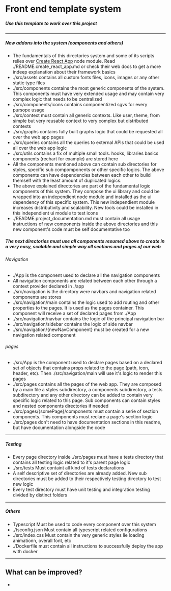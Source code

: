 # Front end template system

##### Use this template to work over this project

---

##### New addons into the system (components and others)

- The fundamentals of this directories system and some of its scripts relies over [Create React App][cran] node module. Read ./README.create_react_app.md or check their web docs to get a more indeep explanation about their framework basics
- ./src/assets contains all custom fonts files, icons, images or any other static type files
- ./src/components contains the most generic components of the system. This components must have very extended usage and may contain very complex logic that needs to be centralized
- ./src/components/icons contains componentized sgvs for every pursope usage
- ./src/context must contain all generic contexts. Like user, theme, from simple but very reusable context to very complex but distributed contexts
- ./src/graphs contains fully built graphs logic that could be requested all over the web app pages
- ./src/queries contains all the queries to external APIs that could be used all over the web app logic
- ./src/utils contains a fix of multiple small tools. hooks, libraries basics components (rechart for example) are stored here
- All the components mentioned above can contain sub directories for styles, specific sub compomponents or other specific logics. The above components can have dependencies between each other to build themself with the least amount of duplicated logics.
- The above explained directories are part of the fundamental logic components of this system. They compose the ui library and could be wrapped into an independient node module and installed as the ui dependency of this specific system. This new independient module increases distributivity and scalability. New tools could be installed in this independient ui module to test icons
- ./README.project_documentation.md must contain all usage instructions of new components inside the above directories and this new component's code must be self documentative too

##### The next directories must use all components resumed above to create in a very easy, scalable and simple way all sections and pages of our web

###### Navigation

- ./App is the component used to declare all the navigation components
- All navigation components are related between each other through a context provider declared in ./app
- ./src/navigation is the directory were navbars and navigation related components are stores
- ./src/navigation/main contains the logic used to add routing and other properties to the pages. It is used as the pages container. This component will receive a set of declared pages from ./App
- ./src/navigation/navbar contains the logic of the principal navigation bar
- ./src/navigation/sidebar contains the logic of side navbar
- ./src/navigation/{newNavComponent} must be created for a new navigation related component

###### pages

- ./src/App is the component used to declare pages based on a declared set of objects that contains props related to the page (path, icon, header, etc). Then ./src/navigation/main will use it's logic to render this pages
- ./src/pages contains all the pages of the web app. They are composed by a main file a styles subdirectory, a components subdirectory, a tests subdirectory and any other directory can be added to contain very specific logic related to this page. Sub components can contain styles and nested components directories if needed
- ./src/pages/{somePage}/components must contain a serie of section components. This components must reclare a page's section logic
- ./src/pages don't need to have documentation sections in this readme, but have documentation alongside the code

---

##### Testing

- Every page directory inside ./src/pages must have a tests directory that contains all testing logic related to it's parent page logic
- ./src/tests Must containt all kind of tests declarations
- A self descriptive set of directories are already added. New sub directories must be added to their respectively testing directory to test new logic
- Every test directory must have unit testing and integration testing divided by distinct folders

---

##### Others

- Typescript Must be used to code every component over this system
- ./tsconfig.json Must contain all typescript related configurations
- ./src/index.css Must contain the very generic styles lie loading animationn, overall font, etc
- ./Dockerfile must contain all instructions to successfully deploy the app with docker

---

## What can be improved?

-

[cran]: https://www.npmjs.com/package/create-react-app
